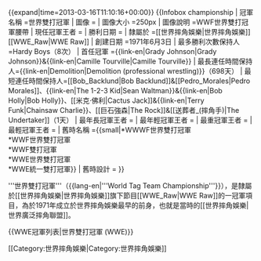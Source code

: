 {{expand|time=2013-03-16T11:10:16+00:00}}
{{Infobox championship
| 冠軍名稱          =世界雙打冠軍
| 圖像              =
| 圖像大小          =250px
| 圖像說明          =WWF世界雙打冠軍腰帶
| 現任冠軍王者      =
| 勝利日期          =
| 隸屬於            =[[世界摔角娛樂|世界摔角娛樂]][[WWE_Raw|WWE Raw]]
| 創建日期          =1971年6月3日
| 最多勝利次數保持人=Hardy Boys（8次）
| 首任冠軍          ={{link-en|Grady Johnson|Grady Johnson}}&{{link-en|Camille Tourville|Camille Tourville}}
| 最長連任時間保持人={{link-en|Demolition|Demolition (professional wrestling)}}（698天）
| 最短連任時間保持人=[[Bob_Backlund|Bob Backlund]]&[[Pedro_Morales|Pedro Morales]]、{{link-en|The 1-2-3 Kid|Sean Waltman}}&{{link-en|Bob Holly|Bob Holly}}、[[米克·佛利|Cactus Jack]]&{{link-en|Terry Funk|Chainsaw Charlie}}、[[巨石強森|The Rock]]&[[送葬者_(摔角手)|The Undertaker]]（1天）
| 最年長冠軍王者    =
| 最年輕冠軍王者    =
| 最重冠軍王者      =
| 最輕冠軍王者      =
| 舊時名稱          ={{small|*WWWF世界雙打冠軍<br/>*WWF世界雙打冠軍<br/>*WWF雙打冠軍<br/>*WWE世界雙打冠軍<br/>*WWE統一雙打冠軍}}
| 舊時設計          =
}}

'''世界雙打冠軍'''（{{lang-en|'''World Tag Team Championship'''}}），是隸屬於[[世界摔角娛樂|世界摔角娛樂]]旗下節目[[WWE_Raw|WWE Raw]]的一冠軍項目，為於1971年成立於世界摔角娛樂最早的前身，也就是當時的[[世界摔角娛樂|世界廣泛摔角聯盟]]。

{{WWE冠軍列表|世界雙打冠軍 (WWE)}}

[[Category:世界摔角娛樂|Category:世界摔角娛樂]]